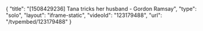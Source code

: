 {
    "title": "[1508429236] Tana tricks her husband - Gordon Ramsay",
    "type": "solo",
    "layout": "iframe-static",
    "videoId": "123179488",
    "url": "\/tvpembed\/123179488"
}